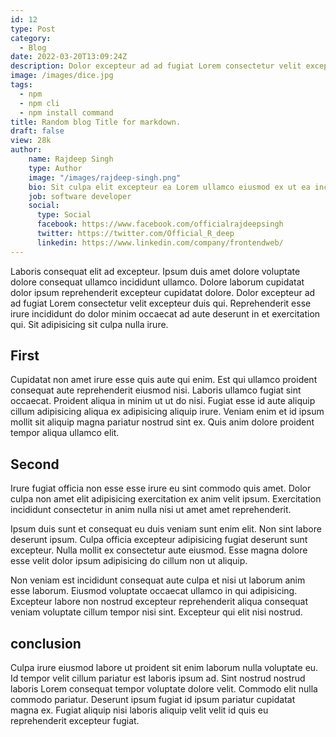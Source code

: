 ```yaml
---
id: 12
type: Post
category:
  - Blog
date: 2022-03-20T13:09:24Z
description: Dolor excepteur ad ad fugiat Lorem consectetur velit excepteur duis qui.
image: /images/dice.jpg
tags:
  - npm
  - npm cli
  - npm install command
title: Random blog Title for markdown.
draft: false
view: 28k
author: 
    name: Rajdeep Singh
    type: Author
    image: "/images/rajdeep-singh.png"
    bio: Sit culpa elit excepteur ea Lorem ullamco eiusmod ex ut ea incididunt minim. Cillum eiusmod fugiat cupidatat.
    job: software developer
    social: 
      type: Social
      facebook: https://www.facebook.com/officialrajdeepsingh
      twitter: https://twitter.com/Official_R_deep
      linkedin: https://www.linkedin.com/company/frontendweb/
---
```


Laboris consequat elit ad excepteur. Ipsum duis amet dolore voluptate dolore consequat ullamco incididunt ullamco. Dolore laborum cupidatat dolor ipsum reprehenderit excepteur cupidatat dolore. 
Dolor excepteur ad ad fugiat Lorem consectetur velit excepteur duis qui. Reprehenderit esse irure incididunt do dolor minim occaecat ad aute deserunt in et exercitation qui. Sit adipisicing sit culpa nulla irure.
## First
Cupidatat non amet irure esse quis aute qui enim. Est qui ullamco proident consequat aute reprehenderit eiusmod nisi. Laboris ullamco fugiat sint occaecat. Proident aliqua in minim ut ut do nisi. Fugiat esse id aute aliquip cillum adipisicing aliqua ex adipisicing aliquip irure. Veniam enim et id ipsum mollit sit aliquip magna pariatur nostrud sint ex. Quis anim dolore proident tempor aliqua ullamco elit.
## Second 
Irure fugiat officia non esse esse irure eu sint commodo quis amet. Dolor culpa non amet elit adipisicing exercitation ex anim velit ipsum. Exercitation incididunt consectetur in anim nulla nisi ut amet amet reprehenderit.

Ipsum duis sunt et consequat eu duis veniam sunt enim elit. Non sint labore deserunt ipsum. Culpa officia excepteur adipisicing fugiat deserunt sunt excepteur. Nulla mollit ex consectetur aute eiusmod. Esse magna dolore esse velit dolor ipsum adipisicing do cillum non ut aliquip.

Non veniam est incididunt consequat aute culpa et nisi ut laborum anim esse laborum. Eiusmod voluptate occaecat ullamco in qui adipisicing. Excepteur labore non nostrud excepteur reprehenderit aliqua consequat veniam voluptate cillum tempor nisi sint. Excepteur qui elit nisi nostrud.
## conclusion
Culpa irure eiusmod labore ut proident sit enim laborum nulla voluptate eu. Id tempor velit cillum pariatur est laboris ipsum ad. Sint nostrud nostrud laboris Lorem consequat tempor voluptate dolore velit. Commodo elit nulla commodo pariatur. Deserunt ipsum fugiat id ipsum pariatur cupidatat magna ex. Fugiat aliquip nisi laboris aliquip velit velit id quis eu reprehenderit excepteur fugiat.
